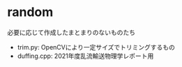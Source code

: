 # random

必要に応じて作成したまとまりのないものたち

- trim.py: OpenCVにより一定サイズでトリミングするもの
- duffing.cpp: 2021年度乱流輸送物理学レポート用
